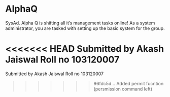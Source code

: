 # AlphaQ
SysAd. Alpha Q is shifting all it’s management tasks online! As a system administrator, you are tasked with setting up the basic system for the group. 

<<<<<<< HEAD
Submitted by Akash Jaiswal Roll no 103120007
=======
Submitted by Akash Jaiswal Roll no 103120007
>>>>>>> 96fdc5d... Added permit fucntion (persmission command left)
